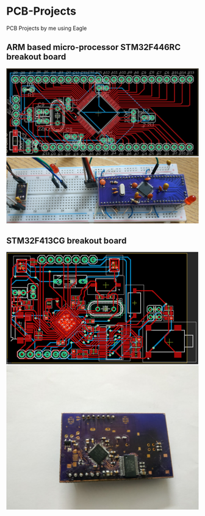 # PCB-Projects
PCB Projects by me using Eagle
## ARM based micro-processor STM32F446RC breakout board 
![](https://github.com/hananabilabd/PCB-Projects/blob/master/Photos/STM32F446RC.png)
![](https://github.com/hananabilabd/PCB-Projects/blob/master/Photos/STM32F446RC_Real.jpg)
## STM32F413CG breakout board 
![](https://github.com/hananabilabd/PCB-Projects/blob/master/Photos/STM32F413CG.png)
![](https://github.com/hananabilabd/PCB-Projects/blob/master/Photos/STM32F413CG_Real.jpg)
